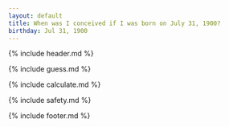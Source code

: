 ```yaml
---
layout: default
title: When was I conceived if I was born on July 31, 1900?
birthday: Jul 31, 1900
---
```


{% include header.md %}

{% include guess.md %}

{% include calculate.md %}

{% include safety.md %}

{% include footer.md %}



